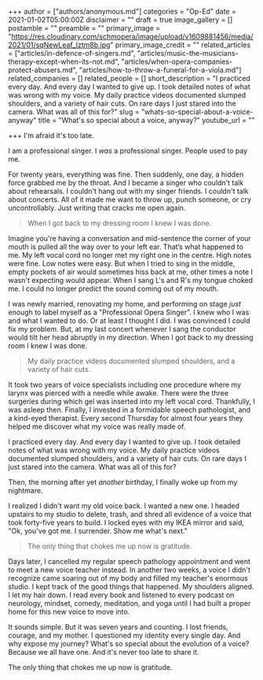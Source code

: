 +++
author = ["authors/anonymous.md"]
categories = "Op-Ed"
date = 2021-01-02T05:00:00Z
disclaimer = ""
draft = true
image_gallery = []
postamble = ""
preamble = ""
primary_image = "https://res.cloudinary.com/schmopera/image/upload/v1609881456/media/2021/01/sqNewLeaf_lztm8b.jpg"
primary_image_credit = ""
related_articles = ["articles/in-defence-of-singers.md", "articles/music-the-musicians-therapy-except-when-its-not.md", "articles/when-opera-companies-protect-abusers.md", "articles/how-to-throw-a-funeral-for-a-viola.md"]
related_companies = []
related_people = []
short_description = "I practiced every day. And every day I wanted to give up. I took detailed notes of what was wrong with my voice. My daily practice videos documented slumped shoulders, and a variety of hair cuts. On rare days I just stared into the camera. What was all of this for?"
slug = "whats-so-special-about-a-voice-anyway"
title = "What's so special about a voice, anyway?"
youtube_url = ""

+++
I'm afraid it's too late.

I am a professional singer. I _was_ a professional singer. People used to pay me.

For twenty years, everything was fine. Then suddenly, one day, a hidden force grabbed me by the throat. And I became a singer who couldn't talk about rehearsals. I couldn't hang out with my singer friends. I couldn't talk about concerts. All of it made me want to throw up, punch someone, or cry uncontrollably. Just writing that cracks me open again.

> When I got back to my dressing room I knew I was done.

Imagine you're having a conversation and mid-sentence the corner of your mouth is pulled all the way over to your left ear. That’s what happened to me. My left vocal cord no longer met my right one in the centre. High notes were fine. Low notes were easy. But when I tried to sing in the middle, empty pockets of air would sometimes hiss back at me, other times a note I wasn't expecting would appear. When I sang L's and R's my tongue choked me. I could no longer predict the sound coming out of my mouth.

I was newly married, renovating my home, and performing on stage _just_ enough to label myself as a "Professional Opera Singer". I knew who I was and what I wanted to do. Or at least I thought I did. I was convinced I could fix my problem. But, at my last concert whenever I sang the conductor would tilt her head abruptly in my direction. When I got back to my dressing room I knew I was done.

> My daily practice videos documented slumped shoulders, and a variety of hair cuts.

It took two years of voice specialists including one procedure where my larynx was pierced with a needle while awake. There were the three surgeries during which gel was inserted into my left vocal cord. Thankfully, I was asleep then. Finally, I invested in a formidable speech pathologist, and a kind-eyed therapist. Every second Thursday for almost four years they helped me discover what my voice was really made of.

I practiced every day. And every day I wanted to give up. I took detailed notes of what was wrong with my voice. My daily practice videos documented slumped shoulders, and a variety of hair cuts. On rare days I just stared into the camera. What was all of this for?

Then, the morning after yet _another_ birthday, I finally woke up from my nightmare.

I realized I didn't want my old voice back. I wanted a new one. I headed upstairs to my studio to delete, trash, and shred all evidence of a voice that took forty-five years to build. I locked eyes with my IKEA mirror and said, "Ok, you've got me. I surrender. Show me what's next."

> The only thing that chokes me up now is gratitude.

Days later, I cancelled my regular speech pathology appointment and went to meet a new voice teacher instead. In another two weeks, a voice I didn't recognize came soaring out of my body and filled my teacher's enormous studio. I kept track of the good things that happened. My shoulders aligned. I let my hair down. I read every book and listened to every podcast on neurology, mindset, comedy, meditation, and yoga until I had built a proper home for this new voice to move into.

It sounds simple. But it was seven years and counting. I lost friends, courage, and my mother. I questioned my identity every single day. And why expose my journey? What's so special about the evolution of a voice? Because we all have one. And it's never too late to share it.

The only thing that chokes me up now is gratitude.
